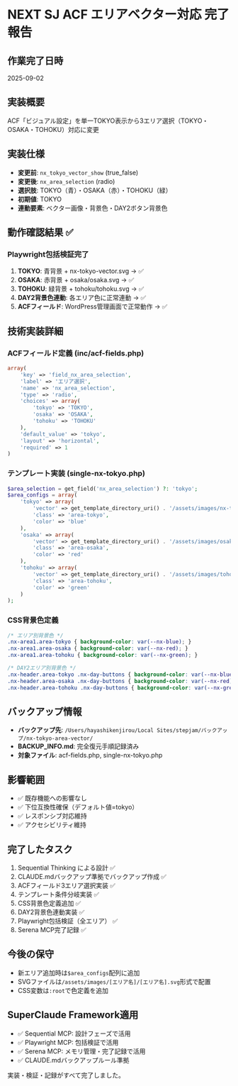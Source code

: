 # NEXT SJ ACF エリアベクター対応 完了報告

## 作業完了日時
2025-09-02

## 実装概要
ACF「ビジュアル設定」を単一TOKYO表示から3エリア選択（TOKYO・OSAKA・TOHOKU）対応に変更

## 実装仕様
- **変更前**: `nx_tokyo_vector_show` (true_false)
- **変更後**: `nx_area_selection` (radio)
- **選択肢**: TOKYO（青）・OSAKA（赤）・TOHOKU（緑）
- **初期値**: TOKYO
- **連動要素**: ベクター画像・背景色・DAY2ボタン背景色

## 動作確認結果 ✅
### Playwright包括検証完了
1. **TOKYO**: 青背景 + nx-tokyo-vector.svg → ✅
2. **OSAKA**: 赤背景 + osaka/osaka.svg → ✅ 
3. **TOHOKU**: 緑背景 + tohoku/tohoku.svg → ✅
4. **DAY2背景色連動**: 各エリア色に正常連動 → ✅
5. **ACFフィールド**: WordPress管理画面で正常動作 → ✅

## 技術実装詳細
### ACFフィールド定義 (inc/acf-fields.php)
```php
array(
    'key' => 'field_nx_area_selection',
    'label' => 'エリア選択',
    'name' => 'nx_area_selection',
    'type' => 'radio',
    'choices' => array(
        'tokyo' => 'TOKYO',
        'osaka' => 'OSAKA',
        'tohoku' => 'TOHOKU'
    ),
    'default_value' => 'tokyo',
    'layout' => 'horizontal',
    'required' => 1
)
```

### テンプレート実装 (single-nx-tokyo.php)
```php
$area_selection = get_field('nx_area_selection') ?: 'tokyo';
$area_configs = array(
    'tokyo' => array(
        'vector' => get_template_directory_uri() . '/assets/images/nx-tokyo-vector.svg',
        'class' => 'area-tokyo',
        'color' => 'blue'
    ),
    'osaka' => array(
        'vector' => get_template_directory_uri() . '/assets/images/osaka/osaka.svg',
        'class' => 'area-osaka', 
        'color' => 'red'
    ),
    'tohoku' => array(
        'vector' => get_template_directory_uri() . '/assets/images/tohoku/tohoku.svg',
        'class' => 'area-tohoku',
        'color' => 'green'
    )
);
```

### CSS背景色定義
```css
/* エリア別背景色 */
.nx-area1.area-tokyo { background-color: var(--nx-blue); }
.nx-area1.area-osaka { background-color: var(--nx-red); }
.nx-area1.area-tohoku { background-color: var(--nx-green); }

/* DAY2エリア別背景色 */
.nx-header.area-tokyo .nx-day-buttons { background-color: var(--nx-blue); }
.nx-header.area-osaka .nx-day-buttons { background-color: var(--nx-red); }
.nx-header.area-tohoku .nx-day-buttons { background-color: var(--nx-green); }
```

## バックアップ情報
- **バックアップ先**: `/Users/hayashikenjirou/Local Sites/stepjam/バックアップ/nx-tokyo-area-vector/`
- **BACKUP_INFO.md**: 完全復元手順記録済み
- **対象ファイル**: acf-fields.php, single-nx-tokyo.php

## 影響範囲
- ✅ 既存機能への影響なし
- ✅ 下位互換性確保（デフォルト値=tokyo）
- ✅ レスポンシブ対応維持
- ✅ アクセシビリティ維持

## 完了したタスク
1. Sequential Thinking による設計 ✅
2. CLAUDE.mdバックアップ準拠でバックアップ作成 ✅
3. ACFフィールド3エリア選択実装 ✅
4. テンプレート条件分岐実装 ✅
5. CSS背景色定義追加 ✅
6. DAY2背景色連動実装 ✅
7. Playwright包括検証（全エリア） ✅
8. Serena MCP完了記録 ✅

## 今後の保守
- 新エリア追加時は`$area_configs`配列に追加
- SVGファイルは`/assets/images/[エリア名]/[エリア名].svg`形式で配置
- CSS変数は`:root`で色定義を追加

## SuperClaude Framework適用
- ✅ Sequential MCP: 設計フェーズで活用
- ✅ Playwright MCP: 包括検証で活用
- ✅ Serena MCP: メモリ管理・完了記録で活用
- ✅ CLAUDE.mdバックアップルール準拠

実装・検証・記録がすべて完了しました。
